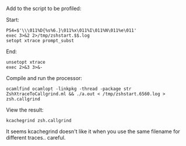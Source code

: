 Add to the script to be profiled:

Start:

```
PS4=$'\\\011%D{%s%6.}\011%x\011%I\011%N\011%e\011'
exec 3>&2 2>/tmp/zshstart.$$.log
setopt xtrace prompt_subst
```

End:

```
unsetopt xtrace
exec 2>&3 3>&-
```

Compile and run the processor:

```
ocamlfind ocamlopt -linkpkg -thread -package str ZshXtraceToCallgrind.ml && ./a.out < /tmp/zshstart.6560.log > zsh.callgrind
```

View the result:

```
kcachegrind zsh.callgrind
```

It seems kcachegrind doesn't like it when you use the same filename for different traces.. careful.
